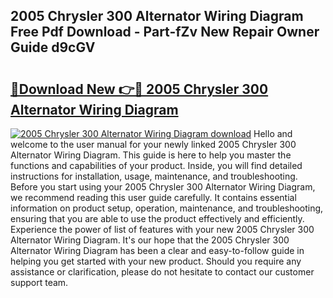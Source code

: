 ## 2005 Chrysler 300 Alternator Wiring Diagram Free Pdf Download - Part-fZv New Repair Owner Guide d9cGV

# <h2><a href="http://dftmris.blite.top/?on=2005+Chrysler+300+Alternator+Wiring+Diagram">🔗Download New 👉🔴 2005 Chrysler 300 Alternator Wiring Diagram</a></h2>

[![2005 Chrysler 300 Alternator Wiring Diagram download](https://i.imgur.com/lujVjoI.png)](http://dftmris.blite.top/?on=2005+Chrysler+300+Alternator+Wiring+Diagram)
Hello and welcome to the user manual for your newly linked 2005 Chrysler 300 Alternator Wiring Diagram. This guide is here to help you master the functions and capabilities of your product. Inside, you will find detailed instructions for installation, usage, maintenance, and troubleshooting. Before you start using your 2005 Chrysler 300 Alternator Wiring Diagram, we recommend reading this user guide carefully. It contains essential information on product setup, operation, maintenance, and troubleshooting, ensuring that you are able to use the product effectively and efficiently. Experience the power of list of features with your new 2005 Chrysler 300 Alternator Wiring Diagram. It's our hope that the 2005 Chrysler 300 Alternator Wiring Diagram has been a clear and easy-to-follow guide in helping you get started with your new product. Should you require any assistance or clarification, please do not hesitate to contact our customer support team.
